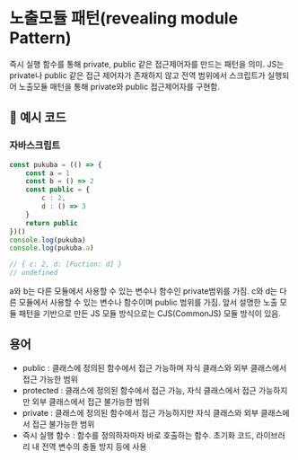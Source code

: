 # 노출모듈 패턴(revealing module Pattern)
즉시 실행 함수를 통해 private, public 같은 접근제어자를 만드는 패턴을 의미. JS는 private나 public 같은 접근 제어자가 존재하지 않고 전역 범위에서 스크립트가 실행되어 노출모듈 매턴을 통해 private와 public 접근제어자를 구현함.

## 📌 예시 코드
### 자바스크립트
```javascript
const pukuba = (() => {
    const a = 1
    const b = () => 2
    const public = {
        c : 2,
        d : () => 3
    }
    return public
})()
console.log(pukuba)
console.log(pukuba.a)

// { c: 2, d: [Fuction: d] }
// undefined
```
a와 b는 다른 모듈에서 사용할 수 있는 변수나 함수인 private범위를 가짐.
c와 d는 다른 모듈에서 사용할 수 있는 변수나 함수이며 public 범위를 가짐.
앞서 설명한 노출 모듈 패턴을 기반으로 만든 JS 모듈 방식으로는 CJS(CommonJS) 모듈 방식이 있음.

## 용어
- public : 클래스에 정의된 함수에서 접근 가능하며 자식 클래스와 외부 클래스에서 접근 가능한 범위
- protected : 클래스에 정의된 함수에서 접근 가능, 자식 클래스에서 접근 가능하지만 외부 클래스에서 접근 불가능한 범위
- private : 클래스에 정의된 함수에서 접근 가능하지만 자식 클래스와 외부 클래스에서 접근 불가능한 범위
- 즉시 실행 함수 : 함수를 정의하자마자 바로 호출하는 함수. 초기화 코드, 라이브러리 내 전역 변수의 충돌 방지 등에 사용